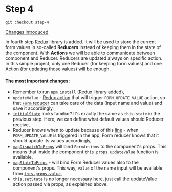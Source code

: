 # Step 4

```
git checkout step-4
```

[Changes introduced](https://github.com/szymonmichalak/react-forms-path/compare/step-3...step-4)

In fourth step [Redux](http://redux.js.org/docs/introduction/) library is added. It will be used to store the current form values in so-called **Reducers** instead of keeping them in the state of the component. With **Actions** we will be able to communicate between component and Reducer. Reducers are updated always on specific action. In this simple project, only one Reducer (for keeping form values) and one Action (for updating those values) will be enough.

#### The most important changes:
- Remember to run `npm install` (Redux library added),
- `updateValue` - [Redux action](https://github.com/szymonmichalak/react-forms-path/blob/step-4/src/actions/FormActions.js) that will trigger `FORM_UPDATE_VALUE` action, so that [`Form` reducer](https://github.com/szymonmichalak/react-forms-path/blob/step-4/src/reducers/form.js) can take care of the data (input name and value) and save it accordingly,
- [`initialState`](https://github.com/szymonmichalak/react-forms-path/blob/step-4/src/reducers/form.js#L3) looks familiar? It's exactly the same as `this.state` in the previous step. Here, we can define what default values should Reducer receive,
- Reducer knows when to update because of this [line](https://github.com/szymonmichalak/react-forms-path/blob/step-4/src/reducers/form.js#L15) - when `FORM_UPDATE_VALUE` is triggered in the app, Form reducer knows that it should update its values accordingly,
- [`mapDispatchToProps`](https://github.com/szymonmichalak/react-forms-path/blob/step-4/src/containers/App.js#L123) will bind `FormActions` to the component's props. This means that inside the component `this.props.updateValue` function is available,
- [`mapStateToProps`](https://github.com/szymonmichalak/react-forms-path/blob/step-4/src/containers/App.js#L117) - will bind Form Reducer values also to the component's props. This way, `value` of the name input will be available from [`this.props.value`](https://github.com/szymonmichalak/react-forms-path/blob/step-4/src/containers/App.js#L27),
- `this.setState` is no longer necessary [here](https://github.com/szymonmichalak/react-forms-path/blob/step-4/src/containers/App.js#L22), just call the updateValue action passed via props, as explained above.
